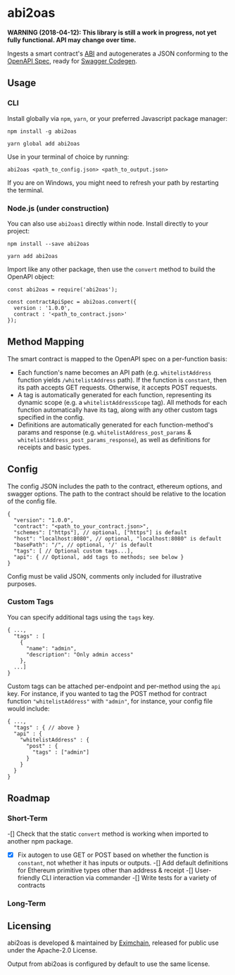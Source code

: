 # abi2oas

**WARNING (2018-04-12): This library is still a work in progress, not yet fully functional.  API may change over time.**

Ingests a smart contract's [ABI](https://solidity.readthedocs.io/en/develop/abi-spec.html) and autogenerates a JSON conforming to the [OpenAPI Spec](https://swagger.io/specification/), ready for [Swagger Codegen](https://swagger.io/swagger-codegen/).

## Usage
### CLI
Install globally via `npm`, `yarn`, or your preferred Javascript package manager:

```
npm install -g abi2oas

yarn global add abi2oas
```

Use in your terminal of choice by running:

```
abi2oas <path_to_config.json> <path_to_output.json>
```

If you are on Windows, you might need to refresh your path by restarting the terminal.

### Node.js (under construction)
You can also use `abi2oas1` directly within node.  Install directly to your project:

```
npm install --save abi2oas

yarn add abi2oas
```

Import like any other package, then use the `convert` method to build the OpenAPI object:
```nodejs
const abi2oas = require('abi2oas');

const contractApiSpec = abi2oas.convert({
  version : '1.0.0',
  contract : '<path_to_contract.json>'
});  
```

## Method Mapping
The smart contract is mapped to the OpenAPI spec on a per-function basis:  

- Each function's name becomes an API path (e.g. `whitelistAddress` function yields `/whitelistAddress` path).  If the function is `constant`, then its path accepts GET requests.  Otherwise, it accepts POST requests.
- A tag is automatically generated for each function, representing its dynamic scope (e.g. a `whitelistAddressScope` tag).  All methods for each function automatically have its tag, along with any other custom tags specified in the config.
- Definitions are automatically generated for each function-method's params and response (e.g. `whitelistAddress_post_params` & `whitelistAddress_post_params_response`), as well as definitions for receipts and basic types.

## Config
The config JSON includes the path to the contract, ethereum options, and swagger options.  The path to the contract should be relative to the location of the config file.

```
{
  "version": "1.0.0",
  "contract": "<path_to_your_contract.json>",
  "schemes": ["https"], // optional, ["https"] is default
  "host": "localhost:8080", // optional, "localhost:8080" is default
  "basePath": "/", // optional, '/' is default
  "tags": [ // Optional custom tags...],
  "api": { // Optional, add tags to methods; see below }
}
```
Config must be valid JSON, comments only included for illustrative purposes.

### Custom Tags
You can specify additional tags using the `tags` key.  

```
{ ...,
  "tags" : [
    {
      "name": "admin",
      "description": "Only admin access"
    },
  ...]
}
```

Custom tags can be attached per-endpoint and per-method using the `api` key.  For instance, if you wanted to tag the POST method for contract function `"whitelistAddress"` with `"admin"`, for instance, your config file would include:

```
{ ...,
  "tags" : { // above }
  "api" : {
    "whitelistAddress" : {
      "post" : {
        "tags" : ["admin"]
      }
    }
  }
}
```

## Roadmap
### Short-Term
-[] Check that the static `convert` method is working when imported to another npm package.
-[x] Fix autogen to use GET or POST based on whether the function is `constant`, not whether it has inputs or outputs.
-[] Add default definitions for Ethereum primitive types other than address & receipt
-[] User-friendly CLI interaction via commander
-[] Write tests for a variety of contracts

### Long-Term


## Licensing
abi2oas is developed & maintained by [Eximchain](https://eximchain.com/), released for public use under the Apache-2.0 License.

Output from abi2oas is configured by default to use the same license.